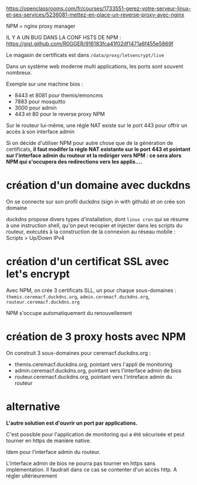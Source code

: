 https://openclassrooms.com/fr/courses/1733551-gerez-votre-serveur-linux-et-ses-services/5236081-mettez-en-place-un-reverse-proxy-avec-nginx

NPM = nginx proxy manager

IL Y A UN BUG DANS LA CONF HSTS DE NPM : https://gist.github.com/R0GGER/916183fca41f02df1471a6f455e5869f

Le magasin de certificats est dans `/data/proxy/letsencrypt/live`

Dans un système web moderne multi applications, les ports sont souvent nombreux. 

Exemple sur une machine bios :
- 8443 et 8081 pour themis/emoncms
- 7883 pour mosquitto
- 3000 pour admin
- 443 et 80 pour le reverse proxy NPM

Sur le routeur lui-même, une régle NAT existe sur le port 443 pour offrir un accès à son interface admin

Si on décide d'utiliser NPM pour autre chose que de la génération de certificats, **il faut modifer la régle NAT existante sur le port 443 et pointant sur l'interface admin du routeur et la rediriger vers NPM : ce sera alors NPM qui s'occupera des redirections vers les applis....**

# création d'un domaine avec duckdns

On se connecte sur son profil duckdns (sign in with github) et on crée son domaine

duckdns propose divers types d'installation, dont `linux cron` qui se résume à une instruction shell, qu'on peut recopier et injecter dans les scripts du routeur, exécutés à la construction de la connexion au réseau mobile : Scripts > Up/Down IPv4

# création d'un certificat SSL avec let's encrypt

Avec NPM, on crée 3 certificats SLL, un pour chaque sous-domaines : `themis.ceremacf.duckdns.org`, `admin.ceremacf.duckdns.org`,
`routeur.ceremacf.duckdns.org`

NPM s'occupe automatiquement du renouvellement

# création de 3 proxy hosts avec NPM

On construit 3 sous-domaines pour ceremacf.duckdns.org :

- themis.ceremacf.duckdns.org, pointant vers l'appli de monitoring
- admin.ceremacf.duckdns.org, pointant vers l'interface admin de bios
- routeur.ceremacf.duckdns.org, pointant vers l'intreface admin du routeur

# alternative

**L'autre solution est d'ouvrir un port par applications.**

C'est possible pour l'application de monitoring qui a été sécurisée et peut tourner en https de manière native.

Idem pour l'interface admin du routeur. 

L'interface admin de bios ne pourra pas tourner en https sans implémentation. Il faudrait dans ce cas se contenter d'un accès http. A régler ultérieurement
